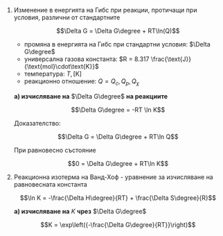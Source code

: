 1. Изменение в енергията на Гибс при реакции, протичащи при условия, различни от стандартните
	
	$$\Delta G = \Delta G\degree + RT\ln(Q)$$
	
	- промяна в енергията на Гибс при стандартни условия: $\Delta G\degree$
	- универсална газова константа: $R = 8.317 \frac{\text{J}}{\text{mol}\cdot\text{K}}$
	- температура: $T, [\text{K}]$
	- реакционно отношение: $Q = Q_c, Q_p, Q_{\chi}$
	
	**а) изчисляване на** $\Delta G\degree$ **на реакциите**
	
	$$\Delta G\degree = -RT \ln K$$
	
	Доказателство: 
	
	$$\Delta G = \Delta G\degree + RT\ln Q$$
	
	При равновесно състояние
	
	$$0 = \Delta G\degree + RT\ln K$$

2. Реакционна изотерма на Ванд-Хоф - уравнение за изчисляване на равновесната константа
	
	$$\ln K = -\frac{\Delta H\degree}{RT} + \frac{\Delta S\degree}{R}$$
	
	**а) изчисляване на** $K$ **чрез** $\Delta G\degree$
	
	$$K = \exp\left({-\frac{\Delta G\degree}{RT}}\right)$$